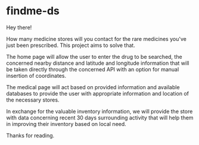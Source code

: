 # findme-ds

Hey there!

How many medicine stores will you contact for the rare medicines you've just been prescribed.
This project aims to solve that.

The home page will allow the user to enter the drug to be searched, the concerned nearby distance and latitude and longitude information that will be taken directly through the concerned API with an option for manual insertion of coordinates.

The medical page will act based on provided information and available databases to provide the user with appropriate information and location of the necessary stores.

In exchange for the valuable inventory information, we will provide the store with data concerning recent 30 days surrounding activity
that will help them in improving their inventory based on local need.

Thanks for reading.
